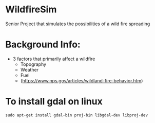 # WildfireSim
Senior Project that simulates the possibilities of a wild fire spreading

# Background Info:
- 3 factors that primarily affect a wildfire
  - Topography
  - Weather 
  - Fuel
  - (https://www.nps.gov/articles/wildland-fire-behavior.htm)

# To install gdal on linux
```
sudo apt-get install gdal-bin proj-bin libgdal-dev libproj-dev
```
